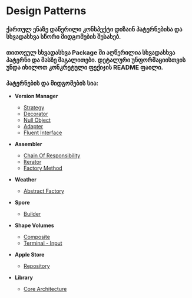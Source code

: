 # Design Patterns

### ქართულ ენაზე დაწერილი კონსპექტი დიზაინ პატერნებისა და სხვადასხვა სწორი მიდგომების შესახებ.

### თითოეულ სხვადასხვა Package ში აღწერილია სხვადასხვა პატერნი და მასზე მაგალითები. დეტალური უნფორმაციისთვის უნდა იხილოთ კონკრეტული ფექიჯის README ფაილი.

### პატერნების და მიდგომების სია:

* **Version Manager**
    - [Strategy](versionManager/README.md)
    - [Decorator](versionManager/README.md)
    - [Null Object](versionManager/README.md)
    - [Adapter](versionManager/README.md)
    - [Fluent Interface](versionManager/README.md)

* **Assembler**
    - [Chain Of Responsibility](assembler/README.md)
    - [Iterator](assembler/README.md)
    - [Factory Method](assembler/README.md)

* **Weather**
    - [Abstract Factory](weather/README.md)

* **Spore**
    - [Builder](spore/README.md)

* **Shape Volumes**
    - [Composite](shapeVolumes/README.md)
    - [Terminal - Input](shapeVolumes/README.md)

* **Apple Store**
    - [Repository](appleStore/README.md)

* **Library**
    - [Core Architecture](library/README.md)